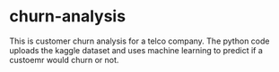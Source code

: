 # churn-analysis
This is customer churn analysis for a telco company. The python code uploads the kaggle dataset and uses machine learning to predict if a custoemr would churn or not. 
